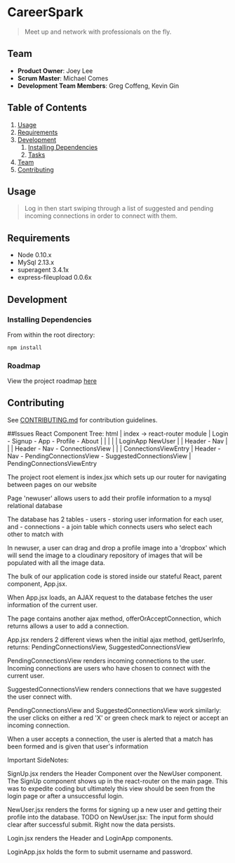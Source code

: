 # CareerSpark

> Meet up and network with professionals on the fly.

## Team

  - __Product Owner__: Joey Lee
  - __Scrum Master__: Michael Comes
  - __Development Team Members__: Greg Coffeng, Kevin Gin

## Table of Contents

1. [Usage](#Usage)
1. [Requirements](#requirements)
1. [Development](#development)
    1. [Installing Dependencies](#installing-dependencies)
    1. [Tasks](#tasks)
1. [Team](#team)
1. [Contributing](#contributing)

## Usage

> Log in then start swiping through a list of suggested and pending incoming connections in order to connect with them.

## Requirements

- Node 0.10.x
- MySql 2.13.x
- superagent 3.4.1x
- express-fileupload 0.0.6x

## Development

### Installing Dependencies

From within the root directory:

```sh
npm install
```

### Roadmap

View the project roadmap [here](##Issues)


## Contributing

See [CONTRIBUTING.md](CONTRIBUTING.md) for contribution guidelines.

##Issues
                 React Component Tree:        html
                           |
                           index -> react-router module
                             |
                   Login - Signup - App - Profile - About
                     |       |       |     |      |
                 LoginApp  NewUser   |     |  Header - Nav
                                 |       |
                                 |     Header - Nav - ConnectionsView
                                 |               |
                                 |           ConnectionsViewEntry
                                 |
               Header - Nav - PendingConnectionsView - SuggestedConnectionsView
                             |
                      PendingConnectionsViewEntry

The project root element is index.jsx which sets up our router for navigating between pages on our website

Page 'newuser' allows users to add their profile information to a mysql relational database

  The database has 2 tables - users  - storing user information for each user, and  - connections - a join table which connects users who select each other to match with

  In newuser, a user can drag and drop a profile image into a 'dropbox' which will send the image to a cloudinary repository of images that will be populated with all the image data.

The bulk of our application code is stored inside our stateful React, parent component, App.jsx.

  When App.jsx loads, an AJAX request to the database fetches the user information of the current user.

  The page contains another ajax method, offerOrAcceptConnection, which  returns allows a user to add a connection.

App.jsx renders 2 different views when the initial ajax method, getUserInfo, returns: PendingConnectionsView, SuggestedConnectionsView

PendingConnectionsView renders incoming connections to the user. Incoming connections are users who have chosen to connect with the current user.

SuggestedConnectionsView renders connections that we have suggested the user connect with.

PendingConnectionsView and SuggestedConnectionsView work similarly: the user clicks on either a red 'X' or green check mark to reject or accept an incoming connection.

When a user accepts a connection, the user is alerted that a match has been formed and is given that user's information

Important SideNotes:

SignUp.jsx renders the Header Component over the NewUser component.
The SignUp component shows up in the react-router on the main page.  This was to expedite coding but ultimately this view should be seen from the login page or after a unsuccessful login.



NewUser.jsx renders the forms for signing up a new user and getting their profile into the database.
TODO on NewUser.jsx:
The input form should clear after successful submit.  Right now the data persists.

Login.jsx renders the Header and LoginApp components.

LoginApp.jsx holds the form to submit username and password.






